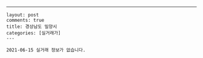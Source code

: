---
    layout: post
    comments: true
    title: 경상남도 밀양시
    categories: [실거래가]
    ---

    2021-06-15 실거래 정보가 없습니다.

    